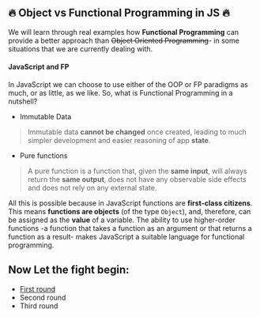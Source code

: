## :fire: Object vs Functional Programming in JS :fire:
We will learn through real examples how **Functional Programming** can provide a better approach than ~~Object Oriented Programming~~- in some situations that we are currently dealing with.  


#### JavaScript and FP
In JavaScript we can choose to use either of the OOP or FP paradigms as much, or as little, as we like. So, what is Functional Programming in a nutshell?  

 - Immutable Data  

  > Immutable data **cannot be changed** once created, leading to much simpler development and easier reasoning of app **state**.  

 - Pure functions

  > A pure function is a function that, given the **same input**, will always return the **same output**, does not have any observable side effects and does not rely on any external state.  

All this is possible because in JavaScript functions are **first-class citizens**. This means **functions are objects** (of the type ```Object```), and, therefore, can be assigned as the **value** of a variable. The ability to use higher-order functions -a function that takes a function as an argument or that returns a function as a result- makes JavaScript a suitable language for functional programming.

## Now Let the fight begin:
- [First round](https://github.com/juliomatcom/object-vs-functional-js/blob/master/FirstRound/fight.md)
- Second round
- Third round
